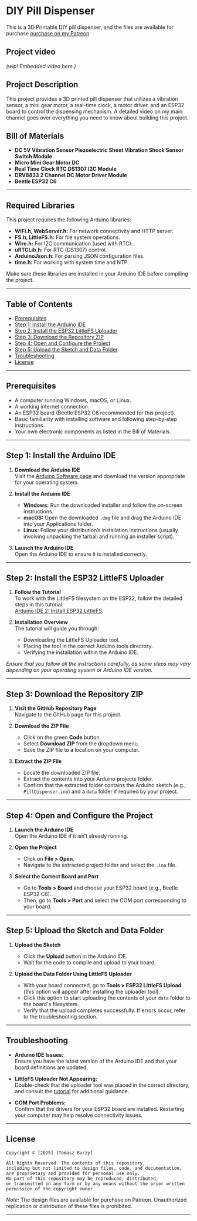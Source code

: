 # DIY Pill Dispenser

This is a 3D Printable DIY pill dispenser, and the files are available for purchase [purchase on my Patreon](https://www.patreon.com/Mellow_labs/shop/pill-dispenser-files-104871?utm_medium=clipboard_copy&utm_source=copyLink&utm_campaign=productshare_creator&utm_content=join_link)

## Project video
*(wip! Embedded video here.)*

## Project Description

This project provides a 3D printed pill dispenser that utilizes a vibration sensor, a mini gear motor, a real-time clock, a motor driver, and an ESP32 board to control the dispensing mechanism. A detailed video on my main channel goes over everything you need to know about building this project.

## Bill of Materials

- **DC 5V Vibration Sensor Piezoelectric Sheet Vibration Shock Sensor Switch Module**
- **Micro Mini Gear Motor DC**
- **Real Time Clock RTC DS1307 I2C Module**
- **DRV8833 2 Channel DC Motor Driver Module**
- **Beetle ESP32 C6**

---

## Required Libraries

This project requires the following Arduino libraries:

- **WiFi.h, WebServer.h:** For network connectivity and HTTP server.
- **FS.h, LittleFS.h:** For file system operations.
- **Wire.h:** For I2C communication (used with RTC).
- **uRTCLib.h:** For RTC (DS1307) control.
- **ArduinoJson.h:** For parsing JSON configuration files.
- **time.h:** For working with system time and NTP.

Make sure these libraries are installed in your Arduino IDE before compiling the project.

---

## Table of Contents

- [Prerequisites](#prerequisites)
- [Step 1: Install the Arduino IDE](#step-1-install-the-arduino-ide)
- [Step 2: Install the ESP32 LittleFS Uploader](#step-2-install-the-esp32-littlefs-uploader)
- [Step 3: Download the Repository ZIP](#step-3-download-the-repository-zip)
- [Step 4: Open and Configure the Project](#step-4-open-and-configure-the-project)
- [Step 5: Upload the Sketch and Data Folder](#step-5-upload-the-sketch-and-data-folder)
- [Troubleshooting](#troubleshooting)
- [License](#license)

---

## Prerequisites

- A computer running Windows, macOS, or Linux.
- A working internet connection.
- An ESP32 board (Beetle ESP32 C6 recommended for this project).
- Basic familiarity with installing software and following step-by-step instructions.
- Your own electronic components as listed in the Bill of Materials.

---

## Step 1: Install the Arduino IDE

1. **Download the Arduino IDE**  
   Visit the [Arduino Software page](https://www.arduino.cc/en/software) and download the version appropriate for your operating system.

2. **Install the Arduino IDE**  
   - **Windows:** Run the downloaded installer and follow the on-screen instructions.  
   - **macOS:** Open the downloaded `.dmg` file and drag the Arduino IDE into your Applications folder.  
   - **Linux:** Follow your distribution’s installation instructions (usually involving unpacking the tarball and running an installer script).

3. **Launch the Arduino IDE**  
   Open the Arduino IDE to ensure it is installed correctly.

---

## Step 2: Install the ESP32 LittleFS Uploader

1. **Follow the Tutorial**  
   To work with the LittleFS filesystem on the ESP32, follow the detailed steps in this tutorial:  
   [Arduino IDE 2: Install ESP32 LittleFS](https://randomnerdtutorials.com/arduino-ide-2-install-esp32-littlefs/).

2. **Installation Overview**  
   The tutorial will guide you through:  
   - Downloading the LittleFS Uploader tool.
   - Placing the tool in the correct Arduino tools directory.
   - Verifying the installation within the Arduino IDE.

*Ensure that you follow all the instructions carefully, as some steps may vary depending on your operating system or Arduino IDE version.*

---

## Step 3: Download the Repository ZIP

1. **Visit the GitHub Repository Page**  
   Navigate to the GitHub page for this project.

2. **Download the ZIP File**  
   - Click on the green **Code** button.
   - Select **Download ZIP** from the dropdown menu.
   - Save the ZIP file to a location on your computer.

3. **Extract the ZIP File**  
   - Locate the downloaded ZIP file.
   - Extract the contents into your Arduino projects folder.
   - Confirm that the extracted folder contains the Arduino sketch (e.g., `PillDispenser.ino`) and a `data` folder if required by your project.

---

## Step 4: Open and Configure the Project

1. **Launch the Arduino IDE**  
   Open the Arduino IDE if it isn’t already running.

2. **Open the Project**  
   - Click on **File > Open**.
   - Navigate to the extracted project folder and select the `.ino` file.

3. **Select the Correct Board and Port**  
   - Go to **Tools > Board** and choose your ESP32 board (e.g., Beetle ESP32 C6).
   - Then, go to **Tools > Port** and select the COM port corresponding to your board.

---

## Step 5: Upload the Sketch and Data Folder

1. **Upload the Sketch**  
   - Click the **Upload** button in the Arduino IDE.
   - Wait for the code to compile and upload to your board.

2. **Upload the Data Folder Using LittleFS Uploader**  
   - With your board connected, go to **Tools > ESP32 LittleFS Upload** (this option will appear after installing the uploader tool).
   - Click this option to start uploading the contents of your `data` folder to the board's filesystem.
   - Verify that the upload completes successfully. If errors occur, refer to the troubleshooting section.

---

## Troubleshooting

- **Arduino IDE Issues:**  
  Ensure you have the latest version of the Arduino IDE and that your board definitions are updated.

- **LittleFS Uploader Not Appearing:**  
  Double-check that the uploader tool was placed in the correct directory, and consult the [tutorial](https://randomnerdtutorials.com/arduino-ide-2-install-esp32-littlefs/) for additional guidance.

- **COM Port Problems:**  
  Confirm that the drivers for your ESP32 board are installed. Restarting your computer may help resolve connectivity issues.

---

## License

```
Copyright © [2025] [Tomasz Burzy]

All Rights Reserved. The contents of this repository,
including but not limited to design files, code, and documentation,
are proprietary and provided for personal use only. 
No part of this repository may be reproduced, distributed,
or transmitted in any form or by any means without the prior written
permission of the copyright owner.
```

*Note:* The design files are available for purchase on Patreon. Unauthorized replication or distribution of these files is prohibited.

---